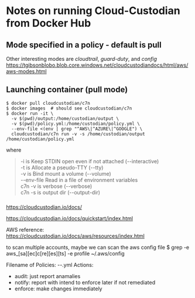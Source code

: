 # Notes on running Cloud-Custodian from Docker Hub
## Mode specified in a policy - default is pull
Other interesting modes are *cloudtrail*, *guard-duty*, and *config*
    https://tgibsonblobo.blob.core.windows.net/cloudcustodiandocs/html/aws/aws-modes.html

## Launching container (pull mode)
    $ docker pull cloudcustodian/c7n
    $ docker images  # should see cloudcustodian/c7n
    $ docker run -it \
      -v $(pwd)/output:/home/custodian/output \
      -v $(pwd)/policy.yml:/home/custodian/policy.yml \
      --env-file <(env | grep "^AWS\|^AZURE\|^GOOGLE") \
      cloudcustodian/c7n run -v -s /home/custodian/output /home/custodian/policy.yml

where 
>-i is Keep STDIN open even if not attached (--interactive)<br>
>-t is Allocate a pseudo-TTY (--tty)<br>
>-v is Bind mount a volume (--volume)<br>
>--env-file Read in a file of environment variables<br>
>c7n -v is verbose (--verbose)<br>
>c7n -s is output dir (--output-dir)<br>

###
https://cloudcustodian.io/docs/

https://cloudcustodian.io/docs/quickstart/index.html

AWS reference:<br>
https://cloudcustodian.io/docs/aws/resources/index.html

to scan multiple accounts, maybe we can scan the aws config file
    $ grep -e aws_[sa][ec]c[re][es][ts] -e profile ~/.aws/config

Filename of Policies: <action>-<service>-<attr>.yml
Actions:
  - audit: just report anamalies
  - notify: report with intend to enforce later if not remediated
  - enforce: make changes immediately

